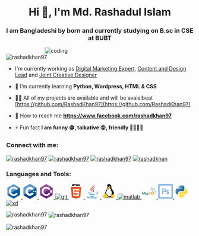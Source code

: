 <h1 align="center">Hi 👋, I'm Md. Rashadul Islam</h1>
<h3 align="center">I am Bangladeshi by born and currently studying on B.sc in CSE at BUBT</h3>

<img align="right" alt="coding" width="400" src="https://user-images.githubusercontent.com/55389276/140866485-8fb1c876-9a8f-4d6a-98dc-08c4981eaf70.gif">

<p align="left"> <img src="https://komarev.com/ghpvc/?username=rashadkhan97&label=Profile%20views&color=0e75b6&style=flat" alt="rashadkhan97" /> </p>

- I'm currently working as [Digital Marketing Expert](https://www.fiverr.com/rashad_khan), [Content and Design Lead](https://www.facebook.com/ESABBUBTUnitFace) and [Joint Creative Designer](https://www.facebook.com/ieeebubtras)

- 🌱 I’m currently learning **Python, Wordpress, HTML & CSS**

- 👨‍💻 All of my projects are available and will be avaialbeat [https://github.com/RashadKhan97](https://github.com/RashadKhan97)

- 📩 How to reach me **https://www.facebook.com/rashadkhan97**

- ⚡ Fun fact **I am funny 😁, talkative 😜, friendly 👨‍👩‍👦‍👦**

<h3 align="left">Connect with me:</h3>
<p align="left">
<a href="https://linkedin.com/in/rashadkhan97" target="blank"><img align="center" src="https://raw.githubusercontent.com/rahuldkjain/github-profile-readme-generator/master/src/images/icons/Social/linked-in-alt.svg" alt="rashadkhan97" height="30" width="40" /></a>
<a href="https://fb.com/rashadkhan97" target="blank"><img align="center" src="https://raw.githubusercontent.com/rahuldkjain/github-profile-readme-generator/master/src/images/icons/Social/facebook.svg" alt="rashadkhan97" height="30" width="40" /></a>
<a href="https://instagram.com/rashadkhan97" target="blank"><img align="center" src="https://raw.githubusercontent.com/rahuldkjain/github-profile-readme-generator/master/src/images/icons/Social/instagram.svg" alt="rashadkhan97" height="30" width="40" /></a>
<a href="https://www.behance.net/rashadkhan" target="blank"><img align="center" src="https://raw.githubusercontent.com/rahuldkjain/github-profile-readme-generator/master/src/images/icons/Social/behance.svg" alt="rashadkhan" height="30" width="40" /></a>
</p>

<h3 align="left">Languages and Tools:</h3>
<p align="left"> <a href="https://www.cprogramming.com/" target="_blank" rel="noreferrer"> <img src="https://raw.githubusercontent.com/devicons/devicon/master/icons/c/c-original.svg" alt="c" width="40" height="40"/> </a> <a href="https://www.w3schools.com/cpp/" target="_blank" rel="noreferrer"> <img src="https://raw.githubusercontent.com/devicons/devicon/master/icons/cplusplus/cplusplus-original.svg" alt="cplusplus" width="40" height="40"/> </a> <a href="https://www.w3schools.com/cs/" target="_blank" rel="noreferrer"> <img src="https://raw.githubusercontent.com/devicons/devicon/master/icons/csharp/csharp-original.svg" alt="csharp" width="40" height="40"/> </a> <a href="https://git-scm.com/" target="_blank" rel="noreferrer"> <img src="https://www.vectorlogo.zone/logos/git-scm/git-scm-icon.svg" alt="git" width="40" height="40"/> </a> <a href="https://www.w3.org/html/" target="_blank" rel="noreferrer"> <img src="https://raw.githubusercontent.com/devicons/devicon/master/icons/html5/html5-original-wordmark.svg" alt="html5" width="40" height="40"/> </a> <a href="https://www.java.com" target="_blank" rel="noreferrer"> <img src="https://raw.githubusercontent.com/devicons/devicon/master/icons/java/java-original.svg" alt="java" width="40" height="40"/> </a> <a href="https://www.linux.org/" target="_blank" rel="noreferrer"> <img src="https://raw.githubusercontent.com/devicons/devicon/master/icons/linux/linux-original.svg" alt="linux" width="40" height="40"/> </a> <a href="https://www.mathworks.com/" target="_blank" rel="noreferrer"> <img src="https://upload.wikimedia.org/wikipedia/commons/2/21/Matlab_Logo.png" alt="matlab" width="40" height="40"/> </a> <a href="https://www.mysql.com/" target="_blank" rel="noreferrer"> <img src="https://raw.githubusercontent.com/devicons/devicon/master/icons/mysql/mysql-original-wordmark.svg" alt="mysql" width="40" height="40"/> </a> <a href="https://www.photoshop.com/en" target="_blank" rel="noreferrer"> <img src="https://raw.githubusercontent.com/devicons/devicon/master/icons/photoshop/photoshop-line.svg" alt="photoshop" width="40" height="40"/> </a> <a href="https://www.python.org" target="_blank" rel="noreferrer"> <img src="https://raw.githubusercontent.com/devicons/devicon/master/icons/python/python-original.svg" alt="python" width="40" height="40"/> </a> <a href="https://www.adobe.com/products/xd.html" target="_blank" rel="noreferrer"> <img src="https://cdn.worldvectorlogo.com/logos/adobe-xd.svg" alt="xd" width="40" height="40"/> </a> </p>

<p><img align="left" src="https://github-readme-stats.vercel.app/api/top-langs?username=rashadkhan97&show_icons=true&locale=en&layout=compact" alt="rashadkhan97" /></p>

<p>&nbsp;<img align="center" src="https://github-readme-stats.vercel.app/api?username=rashadkhan97&show_icons=true&locale=en" alt="rashadkhan97" /></p>

<p><img align="center" src="https://github-readme-streak-stats.herokuapp.com/?user=rashadkhan97&" alt="rashadkhan97" /></p>
